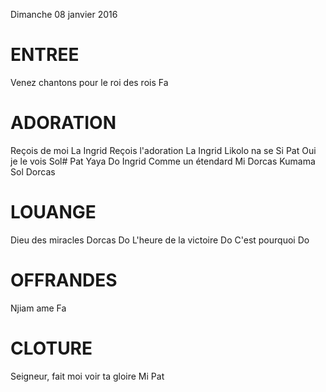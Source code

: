 Dimanche 08 janvier 2016

# ENTREE
Venez chantons pour le roi des rois Fa

# ADORATION
Reçois de moi La Ingrid
Reçois l'adoration La Ingrid
Likolo na se Si Pat
Oui je le vois Sol# Pat
Yaya Do Ingrid
Comme un étendard Mi Dorcas
Kumama Sol Dorcas

# LOUANGE
Dieu des miracles Dorcas Do
L'heure de la victoire Do
C'est pourquoi Do

# OFFRANDES
Njiam ame Fa

# CLOTURE
Seigneur, fait moi voir ta gloire Mi Pat
